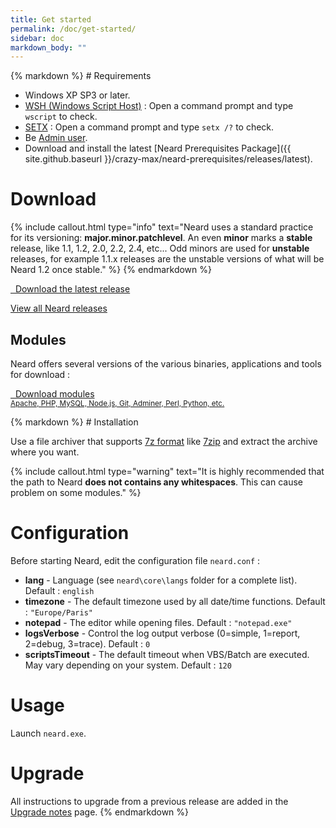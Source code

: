 ```yaml
---
title: Get started
permalink: /doc/get-started/
sidebar: doc
markdown_body: ""
---
```


<div class="markdown-body">{% markdown %}
# Requirements

* Windows XP SP3 or later.
* [WSH (Windows Script Host)](https://support.microsoft.com/en-us/kb/232211) : Open a command prompt and type `wscript` to check.
* [SETX](http://technet.microsoft.com/en-us/library/cc755104.aspx) : Open a command prompt and type `setx /?` to check.
* Be [Admin user](https://support.microsoft.com/en-us/help/14028/windows-7-how-log-on-as-an-administrator).
* Download and install the latest [Neard Prerequisites Package]({{ site.github.baseurl }}/crazy-max/neard-prerequisites/releases/latest).

# Download

{% include callout.html type="info" text="Neard uses a standard practice for its versioning: <strong>major.minor.patchlevel</strong>. An even <strong>minor</strong> marks a <strong>stable</strong> release, like 1.1, 1.2, 2.0, 2.2, 2.4, etc... Odd minors are used for <strong>unstable</strong> releases, for example 1.1.x releases are the unstable versions of what will be Neard 1.2 once stable." %}
{% endmarkdown %}<span></span></div>

<p>
  <a href="{{ site.baseurl }}/release/latest" class="btn btn-success btn-lg">
    <span class="fa fa-download"></span>&nbsp;&nbsp;Download the latest release
  </a>
</p>
<p>
  <a href="{{ site.baseurl }}/releases" class="btn btn-default">
    View all Neard releases
  </a>
</p>
<div class="markdown-body">
  <h2 id="modules">Modules</h2>
  <p>Neard offers several versions of the various binaries, applications and tools for download :</p>
  <span></span>
</div>
<p>
  <a href="{{ site.baseurl }}/modules" class="btn btn-primary" style="text-align: left">
    <span class="fa fa-download"></span>&nbsp;&nbsp;Download modules<br /><small>Apache, PHP, MySQL, Node.js, Git, Adminer, Perl, Python, etc.</small>
  </a>
</p>

<div class="markdown-body">{% markdown %}
# Installation

Use a file archiver that supports [7z format](http://www.7-zip.org/7z.html) like [7zip](http://www.7-zip.org/) and extract the archive where you want.

{% include callout.html type="warning" text="It is highly recommended that the path to Neard <strong>does not contains any whitespaces</strong>. This can cause problem on some modules." %}

# Configuration

Before starting Neard, edit the configuration file `neard.conf` :

* **lang** - Language (see `neard\core\langs` folder for a complete list). Default : `english`
* **timezone** - The default timezone used by all date/time functions. Default : `"Europe/Paris"`
* **notepad** - The editor while opening files. Default : `"notepad.exe"`
* **logsVerbose** - Control the log output verbose (0=simple, 1=report, 2=debug, 3=trace). Default : `0`
* **scriptsTimeout** - The default timeout when VBS/Batch are executed. May vary depending on your system. Default : `120`

# Usage

Launch `neard.exe`.

# Upgrade

All instructions to upgrade from a previous release are added in the [Upgrade notes](/doc/upgrade-notes) page.
{% endmarkdown %}</div>